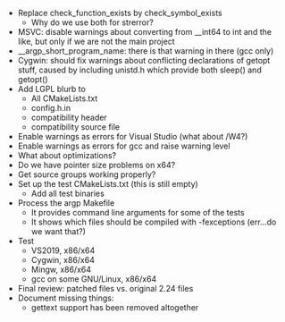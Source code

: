 * Replace check_function_exists by check_symbol_exists
  * Why do we use both for strerror?
* MSVC: disable warnings about converting from __int64 to int and the like, but only if we are not the main project
* __argp_short_program_name: there is that warning in there (gcc only)
* Cygwin: should fix warnings about conflicting declarations of getopt stuff, caused by including unistd.h which provide both sleep() and getopt()
* Add LGPL blurb to
  * All CMakeLists.txt
  * config.h.in
  * compatibility header
  * compatibility source file
* Enable warnings as errors for Visual Studio (what about /W4?)
* Enable warnings as errors for gcc and raise warning level
* What about optimizations?
* Do we have pointer size problems on x64?
* Get source groups working properly?
* Set up the test CMakeLists.txt (this is still empty)
  * Add all test binaries
* Process the argp Makefile
  * It provides command line arguments for some of the tests
  * It shows which files should be compiled with -fexceptions (err...do we want that?)
* Test
  * VS2019, x86/x64
  * Cygwin, x86/x64
  * Mingw, x86/x64
  * gcc on some GNU/Linux, x86/x64
* Final review: patched files vs. original 2.24 files
* Document missing things:
  * gettext support has been removed altogether

